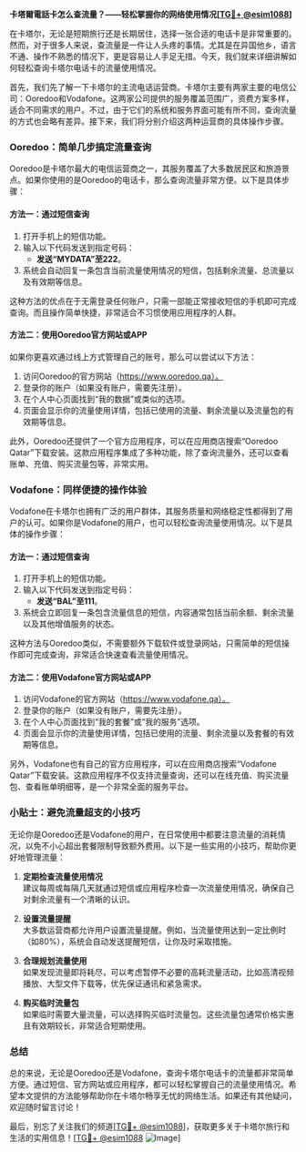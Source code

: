 **卡塔爾電話卡怎么查流量？——轻松掌握你的网络使用情况[[TG💪+ @esim1088](https://t.me/s/esim1088)]**

在卡塔尔，无论是短期旅行还是长期居住，选择一张合适的电话卡是非常重要的。然而，对于很多人来说，查流量是一件让人头疼的事情。尤其是在异国他乡，语言不通、操作不熟悉的情况下，更是容易让人手足无措。今天，我们就来详细讲解如何轻松查询卡塔尔电话卡的流量使用情况。

首先，我们先了解一下卡塔尔的主流电话运营商。卡塔尔主要有两家主要的电信公司：Ooredoo和Vodafone。这两家公司提供的服务覆盖范围广，资费方案多样，适合不同需求的用户。不过，由于它们的系统和服务界面可能有所不同，查询流量的方式也会略有差异。接下来，我们将分别介绍这两种运营商的具体操作步骤。

### Ooredoo：简单几步搞定流量查询

Ooredoo是卡塔尔最大的电信运营商之一，其服务覆盖了大多数居民区和旅游景点。如果你使用的是Ooredoo的电话卡，那么查询流量非常方便。以下是具体步骤：

#### 方法一：通过短信查询
1. 打开手机上的短信功能。
2. 输入以下代码发送到指定号码：
   - **发送“MYDATA”至222**。
3. 系统会自动回复一条包含当前流量使用情况的短信，包括剩余流量、总流量以及有效期等信息。

这种方法的优点在于无需登录任何账户，只需一部能正常接收短信的手机即可完成查询。而且操作简单快捷，非常适合不习惯使用应用程序的人群。

#### 方法二：使用Ooredoo官方网站或APP
如果你更喜欢通过线上方式管理自己的账号，那么可以尝试以下方法：

1. 访问Ooredoo的官方网站（https://www.ooredoo.qa）。
2. 登录你的账户（如果没有账户，需要先注册）。
3. 在个人中心页面找到“我的数据”或类似的选项。
4. 页面会显示你的流量使用详情，包括已使用的流量、剩余流量以及流量包的有效期等信息。

此外，Ooredoo还提供了一个官方应用程序，可以在应用商店搜索“Ooredoo Qatar”下载安装。这款应用程序集成了多种功能，除了查询流量外，还可以查看账单、充值、购买流量包等，非常实用。

### Vodafone：同样便捷的操作体验

Vodafone在卡塔尔也拥有广泛的用户群体，其服务质量和网络稳定性都得到了用户的认可。如果你是Vodafone的用户，也可以轻松查询流量使用情况。以下是具体的操作步骤：

#### 方法一：通过短信查询
1. 打开手机上的短信功能。
2. 输入以下代码发送到指定号码：
   - **发送“BAL”至111**。
3. 系统会立即回复一条包含流量信息的短信，内容通常包括当前余额、剩余流量以及其他增值服务的状态。

这种方法与Ooredoo类似，不需要额外下载软件或登录网站，只需简单的短信操作即可完成查询，非常适合快速查看流量使用情况。

#### 方法二：使用Vodafone官方网站或APP
1. 访问Vodafone的官方网站（https://www.vodafone.qa）。
2. 登录你的账户（如果没有账户，需要先注册）。
3. 在个人中心页面找到“我的套餐”或“我的服务”选项。
4. 页面会显示你的流量使用详情，包括已使用的流量、剩余流量以及套餐的有效期等信息。

另外，Vodafone也有自己的官方应用程序，可以在应用商店搜索“Vodafone Qatar”下载安装。这款应用程序不仅支持流量查询，还可以在线充值、购买流量包、查看账单明细等，是一个非常全面的服务平台。

### 小贴士：避免流量超支的小技巧

无论你是Ooredoo还是Vodafone的用户，在日常使用中都要注意流量的消耗情况，以免不小心超出套餐限制导致额外费用。以下是一些实用的小技巧，帮助你更好地管理流量：

1. **定期检查流量使用情况**  
   建议每周或每隔几天就通过短信或应用程序检查一次流量使用情况，确保自己对剩余流量有一个清晰的认识。

2. **设置流量提醒**  
   大多数运营商都允许用户设置流量提醒。例如，当流量使用达到一定比例时（如80%），系统会自动发送提醒短信，让你及时采取措施。

3. **合理规划流量使用**  
   如果发现流量即将耗尽，可以考虑暂停不必要的高耗流量活动，比如高清视频播放、大型文件下载等，优先保证通讯和紧急需求。

4. **购买临时流量包**  
   如果临时需要大量流量，可以选择购买临时流量包。这些流量包通常价格实惠且有效期较长，非常适合短期使用。

### 总结

总的来说，无论是Ooredoo还是Vodafone，查询卡塔尔电话卡的流量都非常简单方便。通过短信、官方网站或应用程序，都可以轻松掌握自己的流量使用情况。希望本文提供的方法能够帮助你在卡塔尔畅享无忧的网络生活。如果还有其他疑问，欢迎随时留言讨论！

最后，别忘了关注我们的频道[[TG💪+ @esim1088](https://t.me/s/esim1088)]，获取更多关于卡塔尔旅行和生活的实用信息！[[TG💪+ @esim1088](https://t.me/s/esim1088) ![Image](https://i.postimg.cc/4NQfJmqS/Snipaste-2025-05-13-00-14-12.png)]